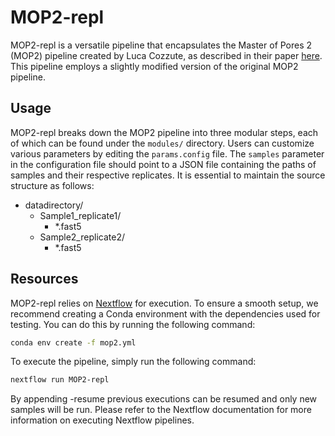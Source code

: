 # MOP2-repl

MOP2-repl is a versatile pipeline that encapsulates the Master of Pores 2 (MOP2) pipeline created by Luca Cozzute, as described in their paper [here](https://link.springer.com/protocol/10.1007/978-1-0716-2962-8_13). This pipeline employs a slightly modified version of the original MOP2 pipeline.

## Usage

MOP2-repl breaks down the MOP2 pipeline into three modular steps, each of which can be found under the `modules/` directory. Users can customize various parameters by editing the `params.config` file. The `samples` parameter in the configuration file should point to a JSON file containing the paths of samples and their respective replicates. It is essential to maintain the source structure as follows:

- datadirectory/
    - Sample1_replicate1/
        - *.fast5
    - Sample2_replicate2/
        - *.fast5

## Resources

MOP2-repl relies on [Nextflow](https://www.nextflow.io/) for execution. To ensure a smooth setup, we recommend creating a Conda environment with the dependencies used for testing. You can do this by running the following command:

```bash
conda env create -f mop2.yml
```
To execute the pipeline, simply run the following command:
```bash
nextflow run MOP2-repl
```
By appending -resume previous executions can be resumed and only new samples will be run. Please refer to the Nextflow documentation for more information on executing Nextflow pipelines.
